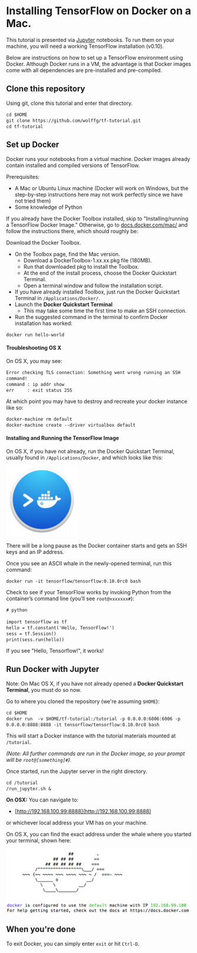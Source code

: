 
# Installing TensorFlow on Docker on a Mac.

This tutorial is presented via [Jupyter](http://jupyter.org) notebooks.  To
run them on your machine, you will need a working TensorFlow
installation (v0.10).

Below are instructions on how to set up a TensorFlow environment using
Docker.  Although Docker runs in a VM, the advantage is that Docker
images come with all dependencies are pre-installed and pre-compiled.

## Clone this repository

Using git, clone this tutorial and enter that directory.

```
cd $HOME
git clone https://github.com/wolffg/tf-tutorial.git
cd tf-tutorial
```

## Set up Docker

Docker runs your notebooks from a virtual machine.  Docker images
already contain installed and compiled versions of TensorFlow.

Prerequisites:
* A Mac or Ubuntu Linux machine (Docker will work on Windows, but the step-by-step instructions here may not work perfectly since we have not tried them)
* Some knowledge of Python

If you already have the Docker Toolbox installed, skip to
"Installing/running a TensorFlow Docker Image." Otherwise, go to
[docs.docker.com/mac/](http://docs.docker.com/mac/) and follow the
instructions there, which should roughly be:

Download the Docker Toolbox. 
* On the Toolbox page, find the Mac version.
  * Download a DockerToolbox-1.xx.xx.pkg file (180MB).
  * Run that downloaded pkg to install the Toolbox.
  * At the end of the install process, choose the Docker Quickstart Terminal.
  * Open a terminal window and follow the installation script.
* If you have already installed Toolbox, just run the Docker Quickstart Terminal in `/Applications/Docker/`.
* Launch the **Docker Quickstart Terminal** 
  * This may take some time the first time to make an SSH connection.
* Run the suggested command in the terminal to confirm Docker
installation has worked:
```
docker run hello-world
```

#### Troubleshooting OS X

On OS X, you may see:

```
Error checking TLS connection: Something went wrong running an SSH command!
command : ip addr show
err     : exit status 255
```

At which point you may have to destroy and recreate your docker instance like so:

```
docker-machine rm default
docker-machine create --driver virtualbox default
```

#### Installing and Running the TensorFlow Image

On OS X, if you have not already, run the Docker Quickstart Terminal,
usually found in `/Applications/Docker`, and which looks like this:

![Quickstart Terminal Icon](images/quickstart-icon.png)

There will be a long pause as the Docker container starts and gets an
SSH keys and an IP address.

Once you see an ASCII whale in the newly-opened terminal, run this command:

```
docker run -it tensorflow/tensorflow:0.10.0rc0 bash
```

Check to see if your TensorFlow works by invoking Python from the container’s command line (you’ll see `root@xxxxxxx#`):

```
# python

import tensorflow as tf
hello = tf.constant('Hello, TensorFlow!')
sess = tf.Session()
print(sess.run(hello))
```

If you see "Hello, Tensorflow!", it works!

## Run Docker with Jupyter

Note: On Mac OS X, if you have not already opened a **Docker
Quickstart Terminal**, you must do so now.

Go to where you cloned the repository (we're assuming `$HOME`):

```
cd $HOME
docker run  -v $HOME/tf-tutorial:/tutorial -p 0.0.0.0:6006:6006 -p 0.0.0.0:8888:8888 -it tensorflow/tensorflow:0.10.0rc0 bash
```

This will start a Docker instance with the tutorial materials mounted
at `/tutorial`.

*(Note: All further commands are run in the Docker
image, so your prompt will be `root@[something]#`).*

Once started, run the Jupyter server in the right directory.

```
cd /tutorial
/run_jupyter.sh &
```


**On OSX:** You can navigate to:

* [http://192.168.100.99:8888](http://192.168.100.99:8888)

or whichever local address your VM has on your machine.

On OS X, you can find the exact address under the whale where you
started your terminal, shown here:

![Docker whale image](images/docker-whale.png)

## When you're done

To exit Docker, you can simply enter `exit` or hit `Ctrl-D`.
